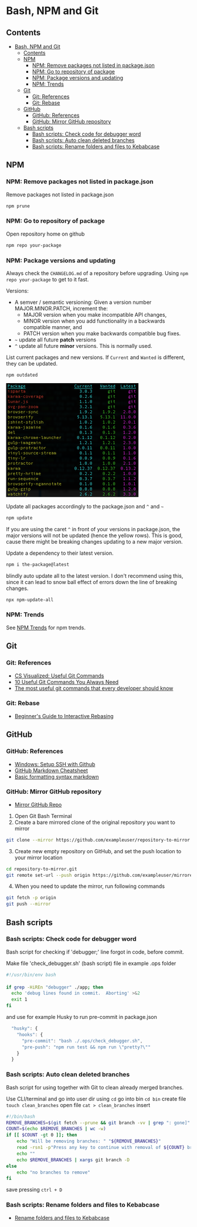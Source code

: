 # Bash, NPM and Git

## Contents

- [Bash, NPM and Git](#bash-npm-and-git)
  - [Contents](#contents)
  - [NPM](#npm)
    - [NPM: Remove packages not listed in package.json](#npm-remove-packages-not-listed-in-packagejson)
    - [NPM: Go to repository of package](#npm-go-to-repository-of-package)
    - [NPM: Package versions and updating](#npm-package-versions-and-updating)
    - [NPM: Trends](#npm-trends)
  - [Git](#git)
    - [Git: References](#git-references)
    - [Git: Rebase](#git-rebase)
  - [GitHub](#github)
    - [GitHub: References](#github-references)
    - [GitHub: Mirror GitHub repository](#github-mirror-github-repository)
  - [Bash scripts](#bash-scripts)
    - [Bash scripts: Check code for debugger word](#bash-scripts-check-code-for-debugger-word)
    - [Bash scripts: Auto clean deleted branches](#bash-scripts-auto-clean-deleted-branches)
    - [Bash scripts: Rename folders and files to Kebabcase](#bash-scripts-rename-folders-and-files-to-kebabcase)

## NPM

### NPM: Remove packages not listed in package.json

Remove packages not listed in package.json

```bash
npm prune
```

### NPM: Go to repository of package

Open repository home on github

```bash
npm repo your-package
```

### NPM: Package versions and updating

Always check the `CHANGELOG.md` of a repository before upgrading. Using `npm repo your-package` to get to it fast.

Versions:

- A semver / semantic versioning: Given a version number MAJOR.MINOR.PATCH, increment the:
  - MAJOR version when you make incompatible API changes,
  - MINOR version when you add functionality in a backwards compatible manner, and
  - PATCH version when you make backwards compatible bug fixes.
- `~` update all future **patch** versions
- `^` update all future **minor** versions. This is normally used.

List current packages and new versions. If `Current` and `Wanted` is different, they can be updated.

```bash
npm outdated
```

![npm update](images/npm-update.png)

Update all packages accordingly to the package.json and `^` and `~`

```bash
npm update
```

If you are using the caret `^` in front of your versions in package.json, the major versions will not be updated (hence the yellow rows). This is good, cause there might be breaking changes updating to a new major version.

Update a dependency to their latest version.

```bash
npm i the-package@latest
```

blindly auto update all to the latest version. I don't recommend using this, since it can lead to snow ball effect of errors down the line of breaking changes.

```bash
npx npm-update-all
```

### NPM: Trends

See [NPM Trends](https://www.npmtrends.com) for npm trends.

## Git

### Git: References

- [CS Visualized: Useful Git Commands](https://dev.to/lydiahallie/cs-visualized-useful-git-commands-37p1)
- [10 Useful Git Commands You Always Need](https://medium.com/android-bits/10-useful-git-commands-you-always-need-b0d0a50b81e6)
- [The most useful git commands that every developer should know](https://dev.to/krantikr/the-most-useful-git-commands-that-every-developer-should-know-49hi)

### Git: Rebase

- [Beginner's Guide to Interactive Rebasing](https://dev.to/blakedeboer/beginners-guide-to-interactive-rebasing-1ob)

## GitHub

### GitHub: References

- [Windows: Setup SSH with Github](https://docs.joyent.com/public-cloud/getting-started/ssh-keys/generating-an-ssh-key-manually/manually-generating-your-ssh-key-in-windows)
- [GitHub Markdown Cheatsheet](https://github.com/adam-p/markdown-here/wiki/Markdown-Cheatsheet)
- [Basic formatting syntax markdown](https://help.github.com/en/github/writing-on-github/basic-writing-and-formatting-syntax)

### GitHub: Mirror GitHub repository

- [Mirror GitHub Repo](https://help.github.com/en/github/creating-cloning-and-archiving-repositories/duplicating-a-repository#mirroring-a-repository-in-another-location)

1. Open Git Bash Terminal
2. Create a bare mirrored clone of the original repository you want to mirror

```bash
git clone --mirror https://github.com/exampleuser/repository-to-mirror.git
```

3. Create new empty repository on GitHub, and set the push location to your mirror location

```bash
cd repository-to-mirror.git
git remote set-url --push origin https://github.com/exampleuser/mirrored
```

4. When you need to update the mirror, run following commands

```bash
git fetch -p origin
git push --mirror
```

## Bash scripts

### Bash scripts: Check code for debugger word

Bash script for checking if 'debugger;' line forgot in code, before commit.

Make file 'check_debugger.sh' (bash script) file in example .ops folder

```bash
#!/usr/bin/env bash

if grep -HiREn "debugger" ./app; then
  echo 'debug lines found in commit.  Aborting' >&2
  exit 1
fi
```

and use for example Husky to run pre-commit in package.json

```javascript
  "husky": {
    "hooks": {
      "pre-commit": "bash ./.ops/check_debugger.sh",
      "pre-push": "npm run test && npm run \"pretty?\""
    }
  }
```

### Bash scripts: Auto clean deleted branches

Bash script for using together with Git to clean already merged branches.

Use CLI/terminal and go into user dir using
`cd`
go into bin
`cd bin`
create file
`touch clean_branches`
open file
`cat > clean_branches`
insert

```bash
#!/bin/bash
REMOVE_BRANCHES=$(git fetch --prune && git branch -vv | grep ": gone]" | awk '{print $1}')
COUNT=$(echo $REMOVE_BRANCHES | wc -w)
if [[ $COUNT -gt 0 ]]; then
    echo "Will be removing branches: " "${REMOVE_BRANCHES}"
    read -rsn1 -p"Press any key to continue with removal of ${COUNT} branches.";
    echo ""
    echo $REMOVE_BRANCHES | xargs git branch -D
else
    echo "no branches to remove"
fi
```

save pressing `ctrl + D`

### Bash scripts: Rename folders and files to Kebabcase

- [Rename folders and files to Kebabcase](https://github.com/kcjmowright/rename-2-kebabcase)
